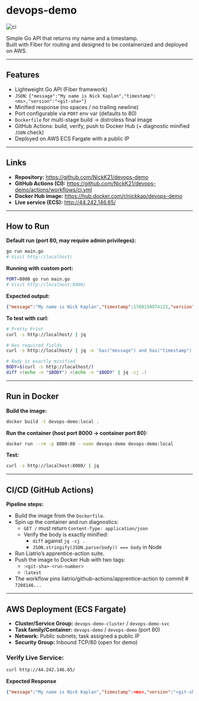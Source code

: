 # devops-demo

![ci](https://github.com/NickK21/devops-demo/actions/workflows/ci.yml/badge.svg)

Simple Go API that returns my name and a timestamp.  
Built with Fiber for routing and designed to be containerized and deployed on AWS.

---

## Features

- Lightweight Go API (Fiber framework)
- `JSON`: `{"message":"My name is Nick Kaplan","timestamp":<ms>,"version":"<git-sha>"}`
- Minified response (no spaces / no trailing newline)
- Port configurable via `PORT` env var (defaults to 80)
- `Dockerfile` for multi-stage build → distroless final image
- GitHub Actions: build, verify, push to Docker Hub (+ diagnostic minified `JSON` check)
- Deployed on AWS ECS Fargate with a public IP

---

## Links

- **Repository:** https://github.com/NickK21/devops-demo
- **GitHub Actions (CI):** https://github.com/NickK21/devops-demo/actions/workflows/ci.yml
- **Docker Hub image:** https://hub.docker.com/r/nickkap/devops-demo
- **Live service (ECS):** http://44.242.146.65/

---

## How to Run

**Default run (port 80, may require admin privileges):**

```bash
go run main.go
# Visit http://localhost/
```

**Running with custom port:**

```bash
PORT=8000 go run main.go
# Visit http://localhost:8000/
```

**Expected output:**

```json
{"message":"My name is Nick Kaplan","timestamp":1760150974123,"version":"<git-sha>"}
```

**To test with curl:**

```bash
# Pretty Print
curl -s http://localhost/ | jq

# Has required fields
curl -s http://localhost/ | jq -e 'has("message") and has("timestamp")'

# Body is exactly minified
BODY=$(curl -s http://localhost/)
diff <(echo -n "$BODY") <(echo -n "$BODY" | jq -cj .)
```

---

## Run in Docker

**Build the image:**

```bash
docker build -t devops-demo:local .
```
**Run the container (host port 8000 → container port 80):**

```bash
docker run --rm -p 8000:80 --name devops-demo devops-demo:local
```
**Test:**

```bash
curl -s http://localhost:8000/ | jq
```

---

## CI/CD (GitHub Actions)

**Pipeline steps:**

- Build the image from the `Dockerfile`.
- Spin up the container and run diagnostics:
  - `GET /` must return `Content-Type: application/json`
  - Verify the body is exactly minified:
    - `diff` against `jq -cj .`
    - `JSON.stringify(JSON.parse(body)) === body` in Node
- Run Liatrio’s apprentice-action suite.
- Push the image to Docker Hub with two tags:
  - :`<git-sha>-<run-number>`
  - :`latest`
- The workflow pins liatrio/github-actions/apprentice-action to commit # `7208146...`

---

## AWS Deployment (ECS Fargate)

- **Cluster/Service Group:** `devops-demo-cluster` / `devops-demo-svc`
- **Task family/Container:** `devops-demo` / `devops-demo` (port 80)
- **Network:** Public subnets; task assigned a public IP
- **Security Group:** Inbound TCP/80 (open for demo)

### Verify Live Service:

```bash
curl http://44.242.146.65/
```

**Expected Response**

```json
{"message":"My name is Nick Kaplan","timestamp":<ms>,"version":"<git-sha>"}
```